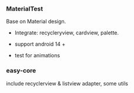 ### MaterialTest

Base on Material design.

* Integrate: recycleryview, cardview, palette.

* support android 14 +

* test for animations

### easy-core

include recyclerview & listview adapter, some utils